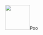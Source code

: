 <div><img src="https://cdn.jsdelivr.net/gh/devicons/devicon/icons/csharp/csharp-plain.svg" height="80" width="80"/>Poo
